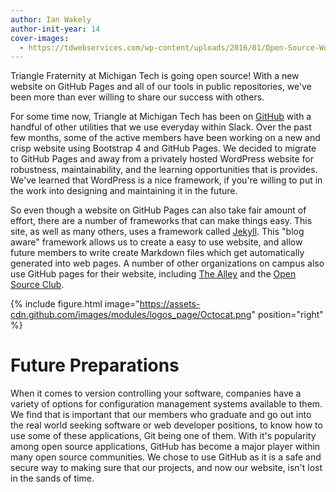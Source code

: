```yaml
---
author: Ian Wakely
author-init-year: 14
cover-images:
  - https://tdwebservices.com/wp-content/uploads/2016/01/Open-Source-Word-Cloud-837x470@2x.jpg
---
```


Triangle Fraternity at Michigan Tech is going open source! With a new website on GitHub Pages and all of our tools in public repositories, we've been more than ever willing to share our success with others.

<!-- excerpt -->

For some time now, Triangle at Michigan Tech has been on [GitHub](https://github.com/trianglefraternitymtu) with a handful of other utilities that we use everyday within Slack. Over the past few months, some of the active members have been working on a new and crisp website using Bootstrap 4 and GitHub Pages. We decided to migrate to GitHub Pages and away from a privately hosted WordPress website for robustness, maintainability, and the learning opportunities that is provides. We've learned that WordPress is a nice framework, if you're willing to put in the work into designing and maintaining it in the future.

So even though a website on GitHub Pages can also take fair amount of effort, there are a number of frameworks that can make things easy. This site, as well as many others, uses a framework called [Jekyll](https://jekyllrb.com/). This "blog aware" framework allows us to create a easy to use website, and allow future members to write create Markdown files which get automatically generated into web pages. A number of other organizations on campus also use GitHub pages for their website, including [The Alley](http://makerspace.mtu.edu/) and the [Open Source Club](http://mtuopensource.club/).

{% include figure.html image="https://assets-cdn.github.com/images/modules/logos_page/Octocat.png"  position="right" %}

# Future Preparations

When it comes to version controlling your software, companies have a variety of options for configuration management systems available to them. We find that is important that our members who graduate and go out into the real world seeking software or web developer positions, to know how to use some of these applications, Git being one of them. With it's popularity among open source applications, GitHub has become a major player within many open source communities. We chose to use GitHub as it is a safe and secure way to making sure that our projects, and now our website, isn't lost in the sands of time.
